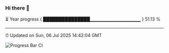 ### Hi there 👋

⏳ Year progress { ███████████████▁▁▁▁▁▁▁▁▁▁▁▁▁▁▁ } 51.13 %

---

⏰ Updated on Sun, 06 Jul 2025 14:42:04 GMT

![Progress Bar CI](https://github.com/IshwaranRudhara/GIT-ACTION/workflows/Progress%20Bar%20CI/badge.svg)
